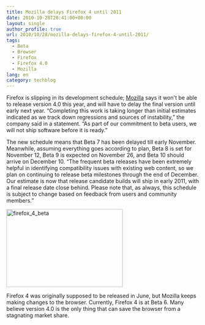```yaml
---
title: Mozilla delays Firefox 4 until 2011
date: 2010-10-28T20:41:00+00:00
layout: single
author_profile: true
url: 2010/10/28/mozilla-delays-firefox-4-until-2011/
tags:
  - Beta
  - Browser
  - Firefox
  - Firefox 4.0
  - Mozilla
lang: en
category: techblog
---
```

Firefox is slipping in its development schedule; [Mozilla](http://groups.google.com/group/mozilla.dev.planning/browse_thread/thread/8bf881e3ba019bd5) says it won't be able to release version 4.0 this year, and will have to delay the final version until early next year. &#8220;Completing this work is taking longer than initial estimates indicated as we track down regressions and sources of instability,&#8221; the company said in a statement. &#8220;As part of our commitment to beta users, we will not ship software before it is ready.&#8221; 

The new schedule means that Beta 7 has been delayed till early November. Meanwhile, assuming everything goes according to plan, Beta 8 is set for November 12, Beta 9 is expected on November 26, and Beta 10 should arrive on December 10. &#8220;The frequent beta releases have been extremely helpful in identifying compatibility issues with existing web content, so we plan on continuing to release beta milestones through the end of December. Our estimate is now that release candidate builds will ship in early 2011, with a final release date close behind. Please note that, as always, this schedule is subject to change based on feedback from users and community members.&#8221;

[<img title="firefox_4_beta" border="0" alt="firefox_4_beta" src="http://lh4.ggpht.com/_vaUVXcmC3OI/TMnY_saY8mI/AAAAAAAAC9Q/HKcl8-1Yi3k/firefox_4_beta_thumb.jpg?imgmax=800" width="304" height="204" />](http://lh3.ggpht.com/_vaUVXcmC3OI/TMnY8yJKldI/AAAAAAAAC9M/Y1VMhrXf3G0/s1600-h/firefox_4_beta%5B2%5D.jpg)

Firefox 4 was originally supposed to be released in June, but Mozilla keeps making changes to the browser. Currently, Firefox 4 is at Beta 6. Many believe version 4.0 is the only thing that can save the browser from a stagnating market share.